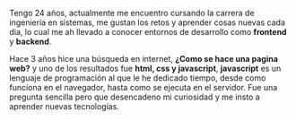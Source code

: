 <p>
 Tengo 24 años, actualmente me encuentro cursando la carrera de ingeniería en sistemas, me gustan los retos y aprender cosas nuevas cada dia, lo cual me ah llevado a conocer entornos de desarrollo como <strong>frontend</strong> y <strong>backend</strong>.
 </p>
  <p>
Hace 3 años hice una búsqueda en internet, <b>¿Como se hace una pagina web?</b> y uno de los resultados fue <b>html, css y javascript</b>, <strong>javascript</strong> es un lenguaje de programación al que le he dedicado tiempo, desde como funciona en el navegador, hasta como se ejecuta en el servidor. Fue una pregunta sencilla pero que desencadeno mi curiosidad y me insto a aprender nuevas tecnologías.
 </p>
